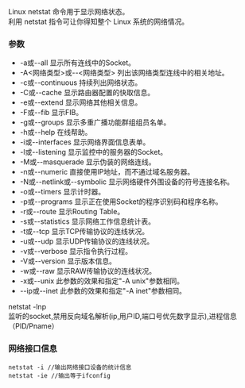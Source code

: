 Linux netstat 命令用于显示网络状态。  
利用 netstat 指令可让你得知整个 Linux 系统的网络情况。

### 参数
* -a或--all 显示所有连线中的Socket。  
* -A<网络类型>或--<网络类型> 列出该网络类型连线中的相关地址。
* -c或--continuous 持续列出网络状态。
* -C或--cache 显示路由器配置的快取信息。
* -e或--extend 显示网络其他相关信息。
* -F或--fib 显示FIB。
* -g或--groups 显示多重广播功能群组组员名单。
* -h或--help 在线帮助。
* -i或--interfaces 显示网络界面信息表单。
* -l或--listening 显示监控中的服务器的Socket。
* -M或--masquerade 显示伪装的网络连线。
* -n或--numeric 直接使用IP地址，而不通过域名服务器。
* -N或--netlink或--symbolic 显示网络硬件外围设备的符号连接名称。
* -o或--timers 显示计时器。
* -p或--programs 显示正在使用Socket的程序识别码和程序名称。
* -r或--route 显示Routing Table。
* -s或--statistics 显示网络工作信息统计表。
* -t或--tcp 显示TCP传输协议的连线状况。
* -u或--udp 显示UDP传输协议的连线状况。
* -v或--verbose 显示指令执行过程。
* -V或--version 显示版本信息。
* -w或--raw 显示RAW传输协议的连线状况。
* -x或--unix 此参数的效果和指定"-A unix"参数相同。
* --ip或--inet 此参数的效果和指定"-A inet"参数相同。

netstat -lnp  
监听的socket,禁用反向域名解析(ip,用户ID,端口号优先数字显示),进程信息（PID/Pname）

### 网络接口信息
```
netstat -i //输出网络接口设备的统计信息
netstat -ie //输出等于ifconfig
```


